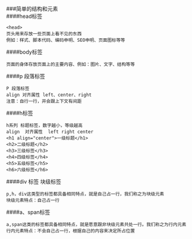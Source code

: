 ###简单的结构和元素   
####head标签
```
<head>
页头用来存放一些页面上看不见的东西
例如：样式、脚本代码、编码申明、SEO申明、页面图标等等
```
####body标签
```
页面的身体存放页面上的主要内容、例如：图片、文字、结构等等
```
####p 段落标签
```
P 段落标签
align 对齐属性 left、center、right
注意：自行一行，并会跟上下文有间距
```
####h标签
```
h系列 标题标签，数字越小，等级越高
align  对齐属性  left right center
<h1 align="center">一级标题</h1>
<h2>二级标题</h2>
<h3>三级标签</h3>
<h4>四级标签</h4>
<h5>五级标签</h5>
<h6>六级标签</h6>
```
####div 标签 块级标签
```
p,h，div这类型的标签都具备相同特点，就是自己占一行，我们称之为块级元素
块级元素特点：自己占一行
```
####a、span标签
```
a,span这类的标签都具备相同特点，就是愿意跟非块级元素共处一行。我们称之为行内元素
行内元素特点：不会自己占一行，根据自己的内容来决定所占位置
```